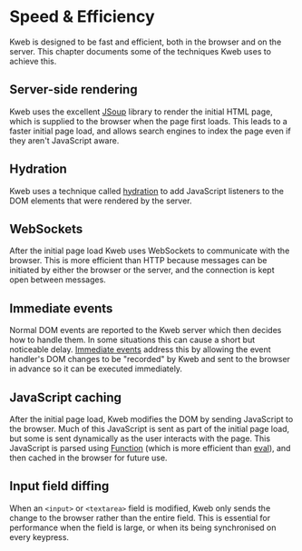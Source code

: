 # Speed & Efficiency

Kweb is designed to be fast and efficient, both in the browser and on the server. This chapter documents some
of the techniques Kweb uses to achieve this.

<!-- toc -->

## Server-side rendering

Kweb uses the excellent [JSoup](https://jsoup.org/) library to render the initial HTML page, which is supplied to
the browser when the page first loads. This leads to a faster initial page load, and allows search engines to index 
the page even if they aren't JavaScript aware.

## Hydration

Kweb uses a technique called [hydration](https://en.wikipedia.org/wiki/Hydration_(web_development)) to add
JavaScript listeners to the DOM elements that were rendered by the server.

## WebSockets

After the initial page load Kweb uses WebSockets to communicate with the browser. This is more efficient than
HTTP because messages can be initiated by either the browser or the server, and the connection is kept open
between messages.

## Immediate events

Normal DOM events are reported to the Kweb server which then decides how to handle them. In some situations this
can cause a short but noticeable delay. [Immediate events](events.md#immediate-events) address this by allowing
the event handler's DOM changes to be "recorded" by Kweb and sent to the browser in advance so it can be executed
immediately.

## JavaScript caching

After the initial page load, Kweb modifies the DOM by sending JavaScript to the browser. Much of this JavaScript
is sent as part of the initial page load, but some is sent dynamically as the user interacts with the page.
This JavaScript is parsed using [Function](https://developer.mozilla.org/en-US/docs/Web/JavaScript/Reference/Global_Objects/Function)
(which is more efficient than [eval](https://developer.mozilla.org/en-US/docs/Web/JavaScript/Reference/Global_Objects/eval)), 
and then cached in the browser for future use.

## Input field diffing

When an `<input>` or `<textarea>` field is modified, Kweb only sends the change to the browser rather than the
entire field. This is essential for performance when the field is large, or when its being synchronised on
every keypress.
